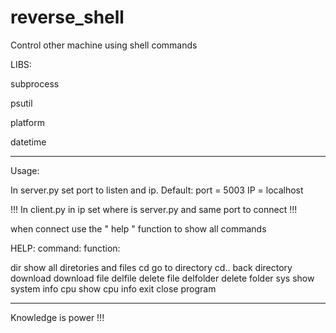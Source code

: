 # reverse_shell
Control other machine using shell commands

LIBS:

subprocess

psutil

platform

datetime

-----------------------------------------------------

Usage:

In server.py set port to listen and ip.
Default:
port = 5003 
IP = localhost

!!! In client.py in ip set where is server.py and
same port to connect !!!

when connect use the " help " function to show all commands

HELP:
command:     function:

dir          show all diretories and files
cd           go to directory
cd..         back directory
download     download file
delfile      delete file
delfolder    delete folder
sys          show system info
cpu          show cpu info
exit         close program

--------------------------------------------------
Knowledge is power !!!
